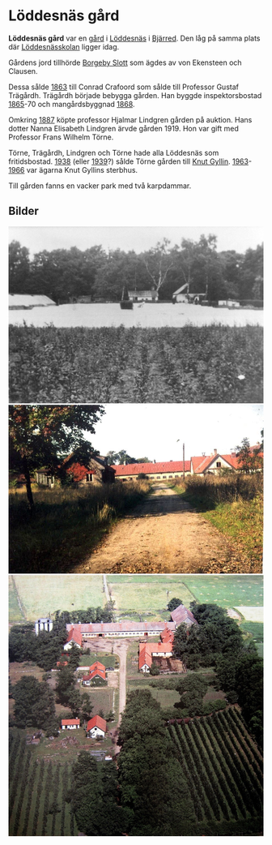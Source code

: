 # Löddesnäs gård

**Löddesnäs gård** var en [gård](gård) i [Löddesnäs](löddesnäs) i [Bjärred](bjärred). Den låg på samma plats där [Löddesnässkolan](löddesnässkolan) ligger idag.

Gårdens jord tillhörde [Borgeby Slott](borgeby%20slott) som ägdes av von Ekensteen och Clausen.

Dessa sålde [1863](1863) till Conrad Crafoord som sålde till Professor Gustaf Trägårdh. Trägårdh började bebygga gården. Han byggde inspektorsbostad [1865](1865)-70 och mangårdsbyggnad [1868](1868).

Omkring [1887](1887) köpte professor Hjalmar Lindgren gården på auktion. Hans dotter Nanna Elisabeth Lindgren ärvde gården 1919. Hon var gift med Professor Frans Wilhelm Törne.

Törne, Trägårdh, Lindgren och Törne hade alla Löddesnäs som fritidsbostad. [1938](1938) (eller [1939](1939)?) sålde Törne gården till [Knut Gyllin](knut%20gyllin). [1963](1963)-[1966](1966) var ägarna Knut Gyllins sterbhus.

Till gården fanns en vacker park med två karpdammar.

## Bilder

![Löddesnäs_gård_001](images/löddesnäs_gård_001.jpg)
![Löddesnäs_gård_002](images/löddesnäs_gård_002.jpg)
![Löddesnäs_gård_003](images/löddesnäs_gård_003.jpg)
